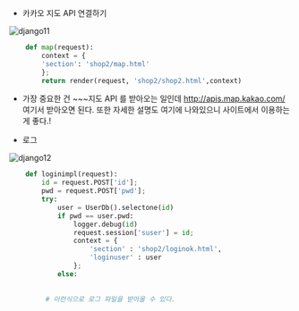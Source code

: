 * 카카오 지도 API 연결하기





![django11](C:\Users\morph\Pictures\django11.png)

```python
    def map(request):
        context = {
        'section': 'shop2/map.html'
        };
        return render(request, 'shop2/shop2.html',context) 

```



* 가장 중요한 건 ~~~지도 API 를 받아오는 일인데 http://apis.map.kakao.com/ 여기서 받아오면 된다. 또한 자세한 설명도 여기에 나와있으니 사이트에서 이용하는게 좋다.!





* 로그



![django12](C:\Users\morph\Pictures\django12.png)





```python
    def loginimpl(request):
        id = request.POST['id'];
        pwd = request.POST['pwd'];
        try:
            user = UserDb().selectone(id)
            if pwd == user.pwd:
                logger.debug(id)
                request.session['suser'] = id;
                context = {
                    'section' : 'shop2/loginok.html',
                    'loginuser' : user
                };
            else:
                
                
         # 이런식으로 로그 파일을 받아올 수 있다.
```

